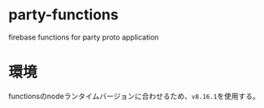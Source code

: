 # party-functions
firebase functions for party proto application

# 環境
functionsのnodeランタイムバージョンに合わせるため、`v8.16.1`を使用する。
